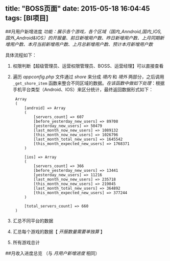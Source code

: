 title: "BOSS页面"
date: 2015-05-18 16:04:45
tags: [BI项目]
---

##月用户新增进度
*功能：展示各个游戏，各个区域（国内_Anndroid,国内_IOS,国外_Android&IOS）的开服量、前日新增用户数、昨日新增用户数、上月同期新增用户数、本月当前新增用户数、上月总新增用户数、预计本月新增用户数*

具体流程如下：

1. 权限判断【超级管理员、运营权限管理员、BOSS、运营经理】可以直接查看

2. 遍历 *appconfig.php* 文件通过 *shore* 来分成 *境内* 和 *境外* 两部分，之后调用 `_get_shore_item` 函数来整合不同区域的数据。*在该函数中做如下处理*：根据手机平台类型（Android、IOS）来区分统计，最终返回数据形式如下：<!-- more -->

		Array
		(
    		[android] => Array
			(
            	[servers_count] => 607
            	[before_yesterday_new_users] => 89708
            	[yesterday_new_users] => 50479
            	[last_month_now_new_users] => 1089132
            	[this_month_now_new_users] => 1026796
            	[last_month_total_new_users] => 1645542
            	[this_month_expected_new_users] => 1768371
        	)

    		[ios] => Array
        	(
            	[servers_count] => 366
            	[before_yesterday_new_users] => 13441
            	[yesterday_new_users] => 11216
            	[last_month_now_new_users] => 235718
            	[this_month_now_new_users] => 219045
            	[last_month_total_new_users] => 364892
            	[this_month_expected_new_users] => 377244
        	)

    		[total_servers_count] => 660
		)

3. 汇总不同平台的数据
4. 汇总每个游戏的数据【 *开服数量需要单独算* 】
5. 所有游戏总计

##月收入进度总览
（与 *月用户新增进度* 相同）